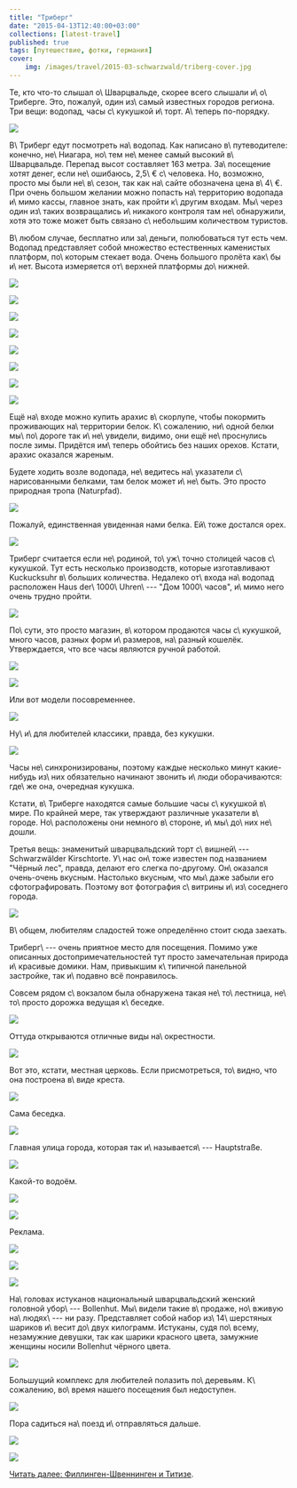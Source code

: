 ```yaml
---
title: "Триберг"
date: "2015-04-13T12:40:00+03:00"
collections: [latest-travel]
published: true
tags: [путешествие, фотки, германия]
cover:
    img: /images/travel/2015-03-schwarzwald/triberg-cover.jpg
---
```


Те, кто что-то слышал о\ Шварцвальде, скорее всего слышали и\ о\ Триберге. Это, пожалуй, один из\ самый известных 
городов региона. Три вещи: водопад, часы с\ кукушкой и\ торт. А\ теперь по-порядку.

<!--more-->

![](/images/travel/2015-03-schwarzwald/triberg-schild.jpg)

В\ Триберг едут посмотреть на\ водопад. Как написано в\ путеводителе: конечно, не\ Ниагара, но\ тем не\ менее самый 
высокий в\ Шварцвальде. Перепад высот составляет 163 метра. За\ посещение хотят денег, если не\ ошибаюсь, 2,5\ € 
с\ человека. Но, возможно, просто мы были не\ в\ сезон, так как на\ сайте обозначена цена в\ 4\ €. При очень большом 
желании можно попасть на\ территорию водопада и\ мимо кассы, главное знать, как пройти к\ другим входам. Мы\ через один 
из\ таких возвращались и\ никакого контроля там не\ обнаружили, хотя это тоже может быть связано с\ небольшим 
количеством туристов. 

В\ любом случае, бесплатно или за\ деньги, полюбоваться тут есть чем. Водопад представляет собой множество естественных 
каменистых платформ, по\ которым стекает вода. Очень большого пролёта как\ бы и\ нет. Высота измеряется от\ верхней 
платформы до\ нижней. 

![](/images/travel/2015-03-schwarzwald/triberg-waterfall-1.jpg)

![](/images/travel/2015-03-schwarzwald/triberg-waterfall-2.jpg)

![](/images/travel/2015-03-schwarzwald/triberg-waterfall-3.jpg)

![](/images/travel/2015-03-schwarzwald/triberg-waterfall-4.jpg)

![](/images/travel/2015-03-schwarzwald/triberg-waterfall-5.jpg)

![](/images/travel/2015-03-schwarzwald/triberg-waterfall-6.jpg)

![](/images/travel/2015-03-schwarzwald/triberg-waterfall-7.jpg)

![](/images/travel/2015-03-schwarzwald/triberg-waterfall-8.jpg)

Ещё на\ входе можно купить арахис в\ скорлупе, чтобы покормить проживающих на\ территории белок. К\ сожалению, ни\ одной 
белки мы\ по\ дороге так и\ не\ увидели, видимо, они ещё не\ проснулись после зимы. Придётся им\ теперь обойтись без 
наших орехов. Кстати, арахис оказался жареным.

Будете ходить возле водопада, не\ ведитесь на\ указатели с\ нарисованными белками, там белок может и\ не\ быть. Это 
просто природная тропа (Naturpfad).

![](/images/travel/2015-03-schwarzwald/triberg-squirrel-1.jpg)

Пожалуй, единственная увиденная нами белка. Ей\ тоже достался орех.

![](/images/travel/2015-03-schwarzwald/triberg-squirrel-2.jpg)

Триберг считается если не\ родиной, то\ уж\ точно столицей часов с\ кукушкой. Тут есть несколько производств, которые 
изготавливают Kuckucksuhr в\ больших количества. Недалеко от\ входа на\ водопад расположен Haus der\ 1000\ Uhren\ --- 
"Дом 1000\ часов", и\ мимо него очень трудно пройти.

![](/images/travel/2015-03-schwarzwald/triberg-uhren-1.jpg)

По\ сути, это просто магазин, в\ котором продаются часы с\ кукушкой, много часов, разных форм и\ размеров, на\ разный 
кошелёк. Утверждается, что все часы являются ручной работой.

![](/images/travel/2015-03-schwarzwald/triberg-uhren-2.jpg)

![](/images/travel/2015-03-schwarzwald/triberg-uhren-3.jpg)

Или вот модели посовременнее.

![](/images/travel/2015-03-schwarzwald/triberg-uhren-4.jpg)

Ну\ и\ для любителей классики, правда, без кукушки.

![](/images/travel/2015-03-schwarzwald/triberg-uhren-5.jpg)

Часы не\ синхронизированы, поэтому каждые несколько минут какие-нибудь из\ них обязательно начинают звонить и\ люди 
оборачиваются: где\ же она, очередная кукушка.

Кстати, в\ Триберге находятся самые большие часы с\ кукушкой в\ мире. По крайней мере, так утверждают различные 
указатели в\ городе. Но\ расположены они немного в\ стороне, и\ мы\ до\ них не\ дошли.

Третья вещь: знаменитый шварцвальдский торт с\ вишней\ --- Schwarzwälder Kirschtorte. У\ нас он\ тоже известен под 
названием "Чёрный лес", правда, делают его слегка по-другому. Он\ оказался очень-очень вкусным. Настолько вкусным, что 
мы\ даже забыли его сфотографировать. Поэтому вот фотография с\ витрины и\ из\ соседнего города.

![](/images/travel/2015-03-schwarzwald/triberg-schwarzwaelder-kirschtorte.jpg)

В\ общем, любителям сладостей тоже определённо стоит сюда заехать.

Триберг\ --- очень приятное место для посещения. Помимо уже описанных достопримечательностей тут просто замечательная 
природа и\ красивые домики. Нам, привыкшим к\ типичной панельной застройке, так и\ подавно всё понравилось.

Совсем рядом с\ вокзалом была обнаружена такая не\ то\ лестница, не\ то\ просто дорожка ведущая к\ беседке.

![](/images/travel/2015-03-schwarzwald/triberg-summerhouse-road.jpg)

Оттуда открываются отличные виды на\ окрестности.

![](/images/travel/2015-03-schwarzwald/triberg-summerhouse-view-1.jpg)

Вот это, кстати, местная церковь. Если присмотреться, то\ видно, что она построена в\ виде креста.

![](/images/travel/2015-03-schwarzwald/triberg-summerhouse-view-2.jpg)

Сама беседка.

![](/images/travel/2015-03-schwarzwald/triberg-summerhouse.jpg)

Главная улица города, которая так и\ называется\ --- Hauptstraße.

![](/images/travel/2015-03-schwarzwald/triberg-main-street.jpg)

Какой-то водоём. 

![](/images/travel/2015-03-schwarzwald/triberg-lake.jpg)

![](/images/travel/2015-03-schwarzwald/triberg-photo-1.jpg)

Реклама.

![](/images/travel/2015-03-schwarzwald/triberg-photo-2.jpg)

![](/images/travel/2015-03-schwarzwald/triberg-photo-3.jpg)

![](/images/travel/2015-03-schwarzwald/triberg-photo-4.jpg)

На\ головах истуканов национальный шварцвальдский женский головной убор\ --- Bollenhut. Мы\ видели такие в\ продаже, 
но\ вживую на\ людях\ --- ни разу. Представляет собой набор из\ 14\ шерстяных шариков и\ весит до\ двух килограмм. 
Истуканы, судя по\ всему, незамужние девушки, так как шарики красного цвета, замужние женщины носили Bollenhut чёрного 
цвета.

![](/images/travel/2015-03-schwarzwald/triberg-bollenhut.jpg)

Большущий комплекс для любителей полазить по\ деревьям. К\ сожалению, во\ время нашего посещения был недоступен.

![](/images/travel/2015-03-schwarzwald/triberg-trees.jpg)

Пора садиться на\ поезд и\ отправляться дальше.

![](/images/travel/2015-03-schwarzwald/triberg-railway-1.jpg)

![](/images/travel/2015-03-schwarzwald/triberg-railway-2.jpg)

[Читать далее: Филлинген-Швеннинген и Титизе](/post/villingen-schwenningen-and-titisee).

